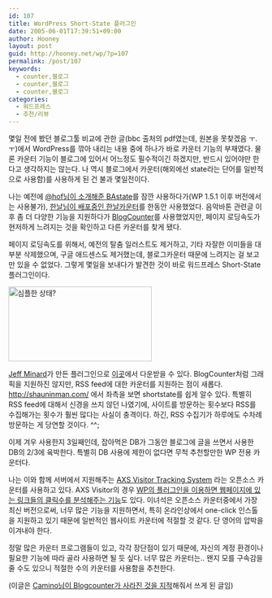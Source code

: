 ```yaml
---
id: 107
title: WordPress Short-State 플러그인
date: 2005-06-01T17:39:51+09:00
author: Hooney
layout: post
guid: http://hooney.net/wp/?p=107
permalink: /post/107
keywords:
  - counter,블로그
  - counter,블로그
  - counter,블로그
categories:
  - 워드프레스
  - 추천/리뷰
---
```

몇일 전에 봤던 블로그툴 비교에 관한 글(bbc 출처의 pdf였는데, 원본을 못찾겠음 ㅜ.ㅜ)에서 WordPress를 깎아 내리는 내용 중에 하나가 바로 카운터 기능의 부재였다. 물론 카운터 기능이 블로그에 있어서 어느정도 필수적이긴 하겠지만, 반드시 있어야만 한다고 생각하지는 않는다. 나 역시 블로그에서 카운터(해외에선 state라는 단어를 일반적으로 사용함)를 사용하게 된 건 불과 몇일전이다. 

나는 예전에 [@hof님이 소개해준 BAstate](http://www.hof.pe.kr/archives/1103/)를 잠깐 사용하다가(WP 1.5.1 이후 버전에서는 사용불가), [한날님이 배포중인 한날카운터](http://www.hannal.com/blog/hannal_counter/)를 한동안 사용했었다. 음악바톤 관련글 이후 좀 더 다양한 기능을 지원하다가 [BlogCounter](http://blogcounter.de/)를 사용했었지만, 페이지 로딩속도가 현저하게 느려지는 것을 확인하고 다른 카운터를 찾게 됐다.

페이지 로딩속도를 위해서, 예전의 탈춤 일러스트도 제거하고, 기타 자잘한 이미들을 대부분 삭제했으며, 구글 애드센스도 제거했는데, 블로그카운터 때문에 느려지는 걸 보고만 있을 수 없었다. 그렇게 몇일을 보내다가 발견한 것이 바로 워드프레스 Short-State 플러그인이다.

[<img src="/files/img/2006-06/sstate.gif" width="282" height="147" alt="심플한 상태?" />](http://dev.wp-plugins.org/wiki/wp-shortstat)

[Jeff Minard](http://jrm.cc/)가 만든 플러그인으로 [이곳](http://dev.wp-plugins.org/wiki/wp-shortstat)에서 다운받을 수 있다. BlogCounter처럼 그래픽을 지원하진 않지만, RSS feed에 대한 카운터를 지원하는 점이 새롭다. http://shauninman.com/ 에서 좌측을 보면 shortstate를 쉽게 알수 있다. 특별히 RSS feed에 대해서 신경을 쓰지 않던 나였기에, 사이트를 방문하는 횟수보다 RSS를 수집해가는 횟수가 훨씬 많다는 사실이 충격이다. 하긴, RSS 수집기가 하루에도 수차례 방문하는 게 당연할 것이다. ^^;

이제 겨우 사용한지 3일째인데, 잡아먹은 DB가 그동안 블로그에 글을 쓰면서 사용한 DB의 2/3에 육박한다. 특별히 DB 사용에 제한이 없다면 무척 추천할만한 WP 전용 카운터다.

나는 이와 함께 서버에서 지원해주는 [AXS Visitor Tracking System](/axs/ax-admin.pl) 라는 오픈소스 카운터를 사용하고 있다. AXS Visitor의 경우 [WP의 플러그인을 이용하면 웹페이지에 있는 링크들의 클릭수를 분석해주는 기능](http://thedeadone.net/?p=184)도 있다. 이녀석은 오픈소스 카운터중에서 가장 최신 버전으로써, 너무 많은 기능을 지원하면서, 특히 온라인상에서 one-click 인스톨을 지원하고 있기 때문에 일반적인 웹사이트 카운터에 적절할 것 같다. 단 영어의 압박을 이겨내야 한다.

정말 많은 카운터 프로그램들이 있고, 각각 장단점이 있기 때문에, 자신의 계정 환경이나 필요한 기능에 따라 골라 사용하면 될 듯 싶다. 너무 많은 카운터는.. 왠지 모를 구속감을 줄 수도 있으니 적절한 수의 카운터를 사용함을 추천한다.

(이글은 [Camino님이 Blogcounter가 사라진 것을 지적](/blog/index.php/2005/05/31/125#comments-3)해줘서 쓰게 된 글임)